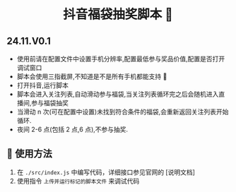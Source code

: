 <h1 align="center">抖音福袋抽奖脚本 👋</h1>

## 24.11.V0.1

-   使用前请在配置文件中设置手机分辨率,配置最低参与奖品价值,配置是否打开调试窗口
-   脚本会使用三指截屏,不知道是不是所有手机都能支持 🤔
-   打开抖音,运行脚本
-   脚本会进入关注列表,自动滑动参与福袋,当关注列表循环完之后会随机进入直播间,参与福袋抽奖
-   当滑动 n 次(可在配置中设置)未找到符合条件的福袋,会重新返回关注列表开始循环.
-   夜间 2-6 点(包括 2 点,6 点),不参与抽奖.

## 🚀 使用方法

1. 在 `./src/index.js` 中编写代码，详细接口参见官网的 [说明文档]
2. 使用指令 `上传并运行标记的脚本文件` 来调试代码
